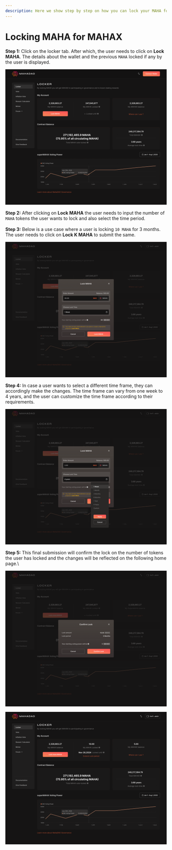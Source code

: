 ```yaml
---
description: Here we show step by step on how you can lock your MAHA for MAHAX.
---
```


# Locking MAHA for MAHAX

**Step 1:** Click on the locker tab. After which, the user needs to click on **Lock MAHA**. The details about the wallet and the previous `MAHA` locked if any by the user is displayed.

![Lock Maha](../../.gitbook/assets/not-locked.png)


**Step 2:** After clicking on **Lock MAHA** the user needs to input the number of `MAHA` tokens the user wants to lock and also select the time period.\
\
**Step 3:** Below is a use case where a user is locking `10 MAHA` for 3 months. The user needs to click on **Lock K MAHA** to submit the same.

![Confirm Lock MAHA](../../.gitbook/assets/lock-maha.png)

**Step 4:** In case a user wants to select a different time frame, they can accordingly make the changes. The time frame can vary from one week to 4 years, and the user can customize the time frame according to their requirements.

![Select lock time](../../.gitbook/assets/choose-lock-time.png)

**Step 5:** This final submission will confirm the lock on the number of tokens the user has locked and the changes will be reflected on the following home page.\


![Confirm Lock](../../.gitbook/assets/lock-maha-confirmation.png)

![Updated locked MAHA ](../../.gitbook/assets/locked-maha.png)

